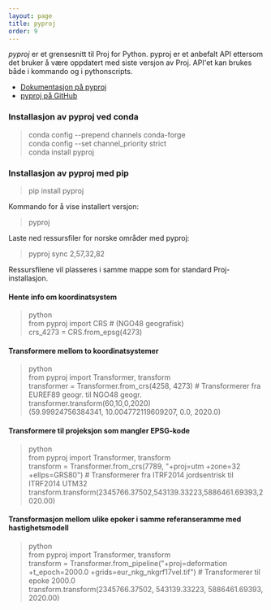 ```yaml
---
layout: page
title: pyproj
order: 9
---
```


*pyproj* er et grensesnitt til Proj for Python. pyproj er et anbefalt API ettersom det bruker å være oppdatert med siste versjon av Proj. API'et kan brukes både i kommando og i pythonscripts.

* [Dokumentasjon på pyproj](https://pyproj4.github.io/pyproj/stable/)
* [pyproj på GitHub](https://github.com/pyproj4/pyproj)

### Installasjon av pyproj ved conda

> conda config --prepend channels conda-forge \
> conda config --set channel_priority strict \
> conda install pyproj

### Installasjon av pyproj med pip

> pip install pyproj

Kommando for å vise installert versjon:

> pyproj

Laste ned ressursfiler for norske områder med pyproj:

> pyproj sync 2,57,32,82

Ressursfilene vil plasseres i samme mappe som for standard Proj-installasjon.

#### Hente info om koordinatsystem

> python \
> from pyproj import CRS # (NGO48 geografisk) \
> crs_4273 = CRS.from_epsg(4273)

#### Transformere mellom to koordinatsystemer

> python \
> from pyproj import Transformer, transform \
> transformer = Transformer.from_crs(4258, 4273) # Transformerer fra EUREF89 geogr. til NGO48 geogr. \
> transformer.transform(60,10,0,2020) \
(59.99924756384341, 10.004772119609207, 0.0, 2020.0)

#### Transformere til projeksjon som mangler EPSG-kode

> python \
> from pyproj import Transformer, transform \
> transform = Transformer.from_crs(7789, "+proj=utm +zone=32 +ellps=GRS80") # Transformerer fra ITRF2014 jordsentrisk til ITRF2014 UTM32 \
> transform.transform(2345766.37502,543139.33223,5886461.69393,2020.00)

#### Transformasjon mellom ulike epoker i samme referanseramme med hastighetsmodell

> python \
> from pyproj import Transformer, transform \
> transform = Transformer.from_pipeline("+proj=deformation +t_epoch=2000.0 +grids=eur_nkg_nkgrf17vel.tif") # Transformerer til epoke 2000.0 \
> transform.transform(2345766.37502, 543139.33223, 5886461.69393, 2020.00)
